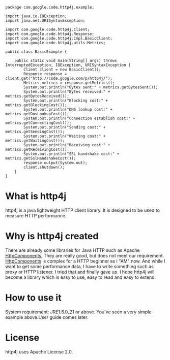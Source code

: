 
```
package com.google.code.http4j.example;

import java.io.IOException;
import java.net.URISyntaxException;

import com.google.code.http4j.Client;
import com.google.code.http4j.Response;
import com.google.code.http4j.impl.BasicClient;
import com.google.code.http4j.utils.Metrics;

public class BasicExample {
	
	public static void main(String[] args) throws InterruptedException, IOException, URISyntaxException {
		Client client = new BasicClient();
		Response response = client.get("http://code.google.com/p/http4j/");
		Metrics metrics = response.getMetrics();
		System.out.println("Bytes sent:" + metrics.getBytesSent());
		System.out.println("Bytes received:" + metrics.getBytesReceived());
		System.out.println("Blocking cost:" + metrics.getBlockingCost());
		System.out.println("DNS lookup cost:" + metrics.getDnsLookupCost());
		System.out.println("Connection establish cost:" + metrics.getConnectingCost());
		System.out.println("Sending cost:" + metrics.getSendingCost());
		System.out.println("Waiting cost:" + metrics.getWaitingCost());
		System.out.println("Receiving cost:" + metrics.getReceivingCost());
		System.out.println("SSL handshake cost:" + metrics.getSslHandshakeCost());
		response.output(System.out);
		client.shutdown();
	}
}
```
# What is http4j #
http4j is a java lightweight HTTP client library. It is designed to be used to measure HTTP performance.
# Why is http4j created #
There are already some libraries for Java HTTP such as Apache [HttpComponents.](http://hc.apache.org/)
They are really good, but does not meet our requirement.
[HttpComponents](http://hc.apache.org/) is complex for a HTTP beginner as I "AM" now. And while I want to get some performance data, I have to write something such as proxy or HTTP listener. I tried that and finally gave up. I hope http4j will become a library which is easy to use, easy to read and easy to extend.
# How to use it #
System requirement: JRE1.6.0\_21 or above.
You've seen a very simple example above.User guide comes later.
# License #
http4j uses Apache License 2.0.